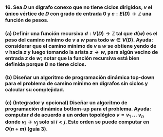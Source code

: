 ### 16. Sea $D$ un digrafo conexo que no tiene ciclos dirigidos, $v$ el único vértice de $D$ con grado de entrada 0 y $c : E(D) \to \mathbb{Z}$ una función de pesos.

### (a) Definir una función recursiva $d : V(D) \to \mathbb{Z}$ tal que $d(w)$ es el peso del camino mínimo de $v$ a $w$ para todo $w \in V(D)$. Ayuda: considerar que el camino mínimo de $v$ a $w$ se obtiene yendo de $v$ hacia $z$ y luego tomando la arista $z \to w$, para algún vecino de entrada $z$ de $w$; notar que la función recursiva está bien definida porque $D$ no tiene ciclos.

### (b) Diseñar un algoritmo de programación dinámica top-down para el problema de camino mínimo en digrafos sin ciclos y calcular su complejidad.

### (c) (Integrador y opcional) Diseñar un algoritmo de programación dinámica bottom-up para el problema. Ayuda: computar $d$ de acuerdo a un orden topológico $v = v_1\ . . .\ v_n$ donde $v_i \to v_j$ solo si $i < j$. Este orden se puede computar en $O(n + m)$ (guía 3).
